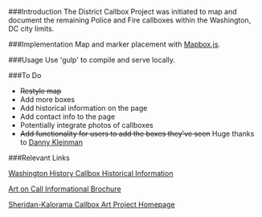 ###Introduction
The District Callbox Project was initiated to map and document the remaining Police and Fire callboxes within the Washington, DC city limits.

###Implementation
Map and marker placement with [Mapbox.js](https://github.com/mapbox/mapbox.js/). 

###Usage
Use 'gulp' to compile and serve locally.

###To Do
- ~~Restyle map~~
- Add more boxes
- Add historical information on the page
- Add contact info to the page
- Potentially integrate photos of callboxes 
- ~~Add functionality for users to add the boxes they've seen~~ Huge thanks to [Danny Kleinman](https://github.com/megapix)

###Relevant Links

[Washington History Callbox Historical Information](http://www.washingtonhistory.com/?q=content/call-box-project)

[Art on Call Informational Brochure](http://www.washingtonhistory.com/sites/default/files/Callboxes2002peach.pdf)

[Sheridan-Kalorama Callbox Art Project Homepage](http://sheridankaloramacallbox.org/index.html)
